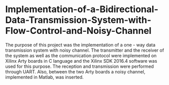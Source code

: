 # Implementation-of-a-Bidirectional-Data-Transmission-System-with-Flow-Control-and-Noisy-Channel

The purpose of this project was the implementation of a one - way data transmission system with noisy channel. The transmitter and the receiver of the system as well as the communication protocol were implemented on Xilinx Arty boards in C language and the Xilinx SDK 2016.4 software was used for this purpose. The reception and transmission were performed through UART. Also, between the two Arty boards a noisy channel, implemented in Matlab, was inserted.
